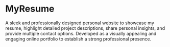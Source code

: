 # MyResume
A sleek and professionally designed personal website to showcase my resume, highlight detailed project descriptions, share personal insights, and provide multiple contact options. Developed as a visually appealing and engaging online portfolio to establish a strong professional presence.
